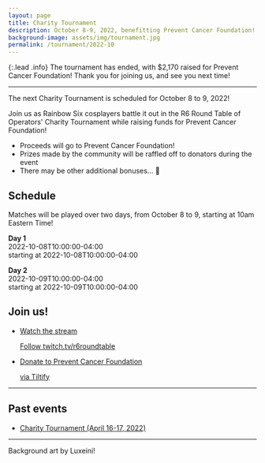 ```yaml
---
layout: page
title: Charity Tournament
description: October 8-9, 2022, benefitting Prevent Cancer Foundation!
background-image: assets/img/tournament.jpg
permalink: /tournament/2022-10
---
```



{:.lead .info}
The tournament has ended, with $2,170 raised for Prevent Cancer Foundation! Thank you for joining us, and see you next time! 

----

The next Charity Tournament is scheduled for October 8 to 9, 2022! 

Join us as Rainbow Six cosplayers battle it out in the R6 Round Table of Operators' Charity Tournament while raising funds for Prevent Cancer Foundation!

* Proceeds will go to Prevent Cancer Foundation!
* Prizes made by the community will be raffled off to donators during the event
* There may be other additional bonuses... 👀

## Schedule

Matches will be played over two days, from October 8 to 9, starting at 10am Eastern Time! 

<strong>Day 1</strong><br>
<span class="date lead">2022-10-08T10:00:00-04:00</span><br>
starting at <span class="local-time">2022-10-08T10:00:00-04:00</span>

<strong>Day 2</strong><br>
<span class="date lead">2022-10-09T10:00:00-04:00</span><br>
starting at <span class="local-time">2022-10-09T10:00:00-04:00</span>

## Join us!

<ul class="link-collection">
    <li class="link">
        <a href="https://www.twitch.tv/r6roundtable">
            <div class="link-title">
                <p>Watch the stream</p>
            </div>
            <div class="link-description">
                <p>Follow twitch.tv/r6roundtable</p>
            </div>
        </a>
    </li>
    <li class="link">
        <a href="https://tiltify.com/@roundtabler6/round-table-charity-tournament">
            <div class="link-title">
                <p>Donate to Prevent Cancer Foundation</p>
            </div>
            <div class="link-description">
                <p>via Tiltify</p>
            </div>
        </a>
    </li>
</ul>

----

## Past events

* [Charity Tournament (April 16-17, 2022)](/tournament/2022-04)

-----

Background art by Luxeini!

<!-- Scripts for conversion to local time -->
<script src="/assets/js/luxon.min.js"></script>
<script src="/assets/js/datetime.js"></script>
